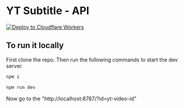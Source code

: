 # YT Subtitle - API

[![Deploy to Cloudflare Workers](https://deploy.workers.cloudflare.com/button)](https://deploy.workers.cloudflare.com/?url=https://github.com/AkashDeep000/yt-subtitle)

## To  run it locally

First clone the repo. Then run the following commands to start the dev server.

```bash
npm i
```

```bash
npm run dev
```

Now go to the "http://localhost:8787/?id=yt-video-id"